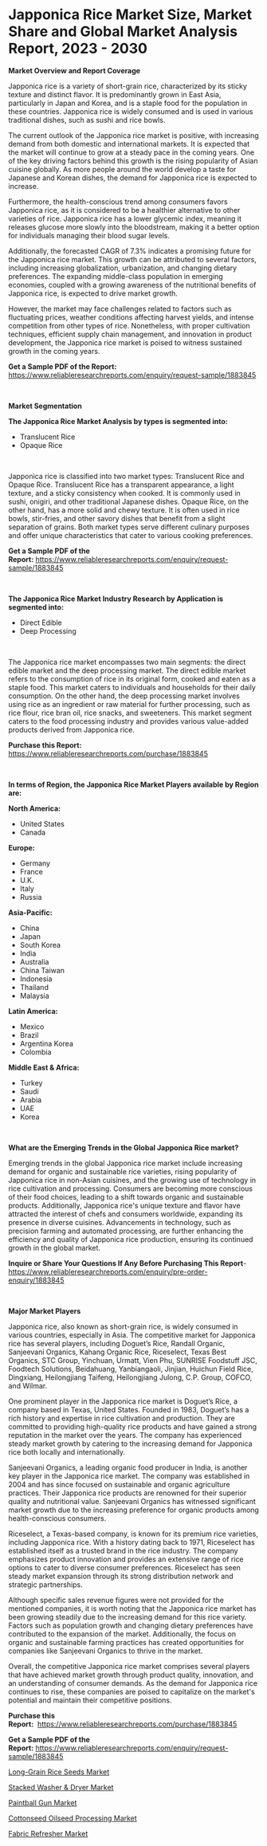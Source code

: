 <p><h1>Japponica Rice Market Size, Market Share and Global Market Analysis Report, 2023 - 2030</h1></p><p><strong>Market Overview and Report Coverage</strong></p>
<p><p>Japponica rice is a variety of short-grain rice, characterized by its sticky texture and distinct flavor. It is predominantly grown in East Asia, particularly in Japan and Korea, and is a staple food for the population in these countries. Japponica rice is widely consumed and is used in various traditional dishes, such as sushi and rice bowls.</p><p>The current outlook of the Japponica rice market is positive, with increasing demand from both domestic and international markets. It is expected that the market will continue to grow at a steady pace in the coming years. One of the key driving factors behind this growth is the rising popularity of Asian cuisine globally. As more people around the world develop a taste for Japanese and Korean dishes, the demand for Japponica rice is expected to increase.</p><p>Furthermore, the health-conscious trend among consumers favors Japponica rice, as it is considered to be a healthier alternative to other varieties of rice. Japponica rice has a lower glycemic index, meaning it releases glucose more slowly into the bloodstream, making it a better option for individuals managing their blood sugar levels.</p><p>Additionally, the forecasted CAGR of 7.3% indicates a promising future for the Japponica rice market. This growth can be attributed to several factors, including increasing globalization, urbanization, and changing dietary preferences. The expanding middle-class population in emerging economies, coupled with a growing awareness of the nutritional benefits of Japponica rice, is expected to drive market growth.</p><p>However, the market may face challenges related to factors such as fluctuating prices, weather conditions affecting harvest yields, and intense competition from other types of rice. Nonetheless, with proper cultivation techniques, efficient supply chain management, and innovation in product development, the Japponica rice market is poised to witness sustained growth in the coming years.</p></p>
<p><strong>Get a Sample PDF of the Report:</strong> <a href="https://www.reliableresearchreports.com/enquiry/request-sample/1883845">https://www.reliableresearchreports.com/enquiry/request-sample/1883845</a></p>
<p>&nbsp;</p>
<p><strong>Market Segmentation</strong></p>
<p><strong>The Japponica Rice Market Analysis by types is segmented into:</strong></p>
<p><ul><li>Translucent Rice</li><li>Opaque Rice</li></ul></p>
<p>&nbsp;</p>
<p><p>Japponica rice is classified into two market types: Translucent Rice and Opaque Rice. Translucent Rice has a transparent appearance, a light texture, and a sticky consistency when cooked. It is commonly used in sushi, onigiri, and other traditional Japanese dishes. Opaque Rice, on the other hand, has a more solid and chewy texture. It is often used in rice bowls, stir-fries, and other savory dishes that benefit from a slight separation of grains. Both market types serve different culinary purposes and offer unique characteristics that cater to various cooking preferences.</p></p>
<p><strong>Get a Sample PDF of the Report:</strong>&nbsp;<a href="https://www.reliableresearchreports.com/enquiry/request-sample/1883845">https://www.reliableresearchreports.com/enquiry/request-sample/1883845</a></p>
<p>&nbsp;</p>
<p><strong>The Japponica Rice Market Industry Research by Application is segmented into:</strong></p>
<p><ul><li>Direct Edible</li><li>Deep Processing</li></ul></p>
<p>&nbsp;</p>
<p><p>The Japponica rice market encompasses two main segments: the direct edible market and the deep processing market. The direct edible market refers to the consumption of rice in its original form, cooked and eaten as a staple food. This market caters to individuals and households for their daily consumption. On the other hand, the deep processing market involves using rice as an ingredient or raw material for further processing, such as rice flour, rice bran oil, rice snacks, and sweeteners. This market segment caters to the food processing industry and provides various value-added products derived from Japponica rice.</p></p>
<p><strong>Purchase this Report:</strong>&nbsp; <a href="https://www.reliableresearchreports.com/purchase/1883845">https://www.reliableresearchreports.com/purchase/1883845</a></p>
<p>&nbsp;</p>
<p><strong>In terms of Region, the Japponica Rice Market Players available by Region are:</strong></p>
<p>
    <p> <strong> North America: </strong>
        <ul>
            <li>United States</li>
            <li>Canada</li>
        </ul>
        </p> 
    <p> <strong> Europe: </strong>
        <ul>
            <li>Germany</li>
            <li>France</li>
            <li>U.K.</li>
            <li>Italy</li>
            <li>Russia</li>
        </ul>
        </p> 
    <p> <strong> Asia-Pacific: </strong>
        <ul>
            <li>China</li>
            <li>Japan</li>
            <li>South Korea</li>
            <li>India</li>
            <li>Australia</li>
            <li>China Taiwan</li>
            <li>Indonesia</li>
            <li>Thailand</li>
            <li>Malaysia</li>
        </ul>
        </p> 
    <p> <strong> Latin America: </strong>
        <ul>
            <li>Mexico</li>
            <li>Brazil</li>
            <li>Argentina Korea</li>
            <li>Colombia</li>
        </ul>
        </p> 
    <p> <strong> Middle East & Africa: </strong>
        <ul>
            <li>Turkey</li>
            <li>Saudi</li>
            <li>Arabia</li>
            <li>UAE</li>
            <li>Korea</li>
        </ul>
    </p>
    </p>
<p>&nbsp;</p>
<p><strong>What are the Emerging Trends in the Global Japponica Rice market?</strong></p>
<p><p>Emerging trends in the global Japponica rice market include increasing demand for organic and sustainable rice varieties, rising popularity of Japponica rice in non-Asian cuisines, and the growing use of technology in rice cultivation and processing. Consumers are becoming more conscious of their food choices, leading to a shift towards organic and sustainable products. Additionally, Japponica rice's unique texture and flavor have attracted the interest of chefs and consumers worldwide, expanding its presence in diverse cuisines. Advancements in technology, such as precision farming and automated processing, are further enhancing the efficiency and quality of Japponica rice production, ensuring its continued growth in the global market.</p></p>
<p><strong>Inquire or Share Your Questions If Any Before Purchasing This Report</strong>- <a href="https://www.reliableresearchreports.com/enquiry/pre-order-enquiry/1883845">https://www.reliableresearchreports.com/enquiry/pre-order-enquiry/1883845</a></p>
<p>&nbsp;</p>
<p><strong>Major Market Players</strong></p>
<p><p>Japponica rice, also known as short-grain rice, is widely consumed in various countries, especially in Asia. The competitive market for Japponica rice has several players, including Doguet’s Rice, Randall Organic, Sanjeevani Organics, Kahang Organic Rice, Riceselect, Texas Best Organics, STC Group, Yinchuan, Urmatt, Vien Phu, SUNRISE Foodstuff JSC, Foodtech Solutions, Beidahuang, Yanbiangaoli, Jinjian, Huichun Field Rice, Dingxiang, Heilongjiang Taifeng, Heilongjiang Julong, C.P. Group, COFCO, and Wilmar.</p><p>One prominent player in the Japponica rice market is Doguet’s Rice, a company based in Texas, United States. Founded in 1983, Doguet’s has a rich history and expertise in rice cultivation and production. They are committed to providing high-quality rice products and have gained a strong reputation in the market over the years. The company has experienced steady market growth by catering to the increasing demand for Japponica rice both locally and internationally.</p><p>Sanjeevani Organics, a leading organic food producer in India, is another key player in the Japponica rice market. The company was established in 2004 and has since focused on sustainable and organic agriculture practices. Their Japponica rice products are renowned for their superior quality and nutritional value. Sanjeevani Organics has witnessed significant market growth due to the increasing preference for organic products among health-conscious consumers.</p><p>Riceselect, a Texas-based company, is known for its premium rice varieties, including Japponica rice. With a history dating back to 1971, Riceselect has established itself as a trusted brand in the rice industry. The company emphasizes product innovation and provides an extensive range of rice options to cater to diverse consumer preferences. Riceselect has seen steady market expansion through its strong distribution network and strategic partnerships.</p><p>Although specific sales revenue figures were not provided for the mentioned companies, it is worth noting that the Japponica rice market has been growing steadily due to the increasing demand for this rice variety. Factors such as population growth and changing dietary preferences have contributed to the expansion of the market. Additionally, the focus on organic and sustainable farming practices has created opportunities for companies like Sanjeevani Organics to thrive in the market.</p><p>Overall, the competitive Japponica rice market comprises several players that have achieved market growth through product quality, innovation, and an understanding of consumer demands. As the demand for Japponica rice continues to rise, these companies are poised to capitalize on the market's potential and maintain their competitive positions.</p></p>
<p><strong>Purchase this Report:</strong>&nbsp;&nbsp;<a href="https://www.reliableresearchreports.com/purchase/1883845">https://www.reliableresearchreports.com/purchase/1883845</a></p>
<p></p>
<p><strong>Get a Sample PDF of the Report:</strong>&nbsp;<a href="https://www.reliableresearchreports.com/enquiry/request-sample/1883845">https://www.reliableresearchreports.com/enquiry/request-sample/1883845</a></p>
<p><p><a href="https://github.com/jonneygiverf/Market-Research-Report-List-1/blob/main/long-grain-rice-seeds-market.md">Long-Grain Rice Seeds Market</a></p><p><a href="https://medium.com/@othaleffler644/stacked-washer-dryer-market-furnishes-information-on-market-share-market-trends-and-market-0b927cbb977d">Stacked Washer & Dryer Market</a></p><p><a href="https://medium.com/@karinaokon2662/paintball-gun-market-share-evolution-and-market-growth-trends-2023-2030-41333c003ff2">Paintball Gun Market</a></p><p><a href="https://github.com/dziulagalemab/Market-Research-Report-List-1/blob/main/cottonseed-oilseed-processing-market.md">Cottonseed Oilseed Processing Market</a></p><p><a href="https://medium.com/@williambatz97/fabric-refresher-market-analysis-its-cagr-market-segmentation-and-global-industry-overview-fb9de0366b80">Fabric Refresher Market</a></p></p>